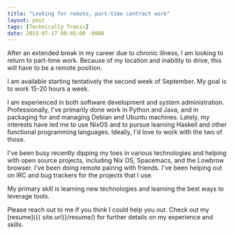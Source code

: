 ```yaml
---
title: "Looking for remote, part-time contract work"
layout: post
tags: [Technically Travis]
date: 2015-07-17 09:45:00 -0600
---
```


After an extended break in my career due to chronic illness, I am looking to return to part-time work.  Because of my location and inability to drive, this will have to be a remote position.

I am available starting tentatively the second week of September.  My goal is to work 15-20 hours a week.

I am experienced in both software development and system administration.  Professionally, I've primarily done work in Python and Java, and in packaging for and managing Debian and Ubuntu machines.  Lately, my interests have led me to use NixOS and to pursue learning Haskell and other functional programming languages.  Ideally, I'd love to work with the two of those.

I've been busy recently dipping my toes in various technologies and helping with open source projects, including Nix OS, Spacemacs, and the Lowbrow browser.  I've been doing remote pairing with friends.  I've been helping out on IRC and bug trackers for the projects that I use.

My primary skill is learning new technologies and learning the best ways to leverage tools.

Please reach out to me if you think I could help you out.  Check out my [resume]({{ site.url}}/resume/) for further details on my experience and skills.

